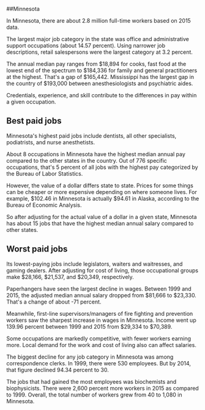 

##Minnesota

In Minnesota, there are about 2.8 million full-time workers based on 2015 data.

The largest major job category in the state was <span class='occ_title_em state'>office and administrative support occupations</span> (about 14.57 percent). Using narrower job descriptions, <span class='occ_title_em state'>retail salespersons</span> were the largest category at 3.2 percent.
               
The annual median pay ranges from $18,894 for <span class='occ_title_em state'>cooks, fast food</span> at the lowest end of the spectrum to  $184,336 for <span class='occ_title_em state'>family and general practitioners</span> at the highest. That's a gap of $165,442. Mississippi has the largest gap in the country of $193,000 between <span class='occ_title_em state'>anesthesiologists and psychiatric aides</span>.
          
Credentials, experience, and skill contribute to the differences in pay within a given occupation.

## Best paid jobs
Minnesota's highest paid jobs include <span class='occ_title_em state'>dentists, all other specialists, podiatrists</span>, and <span class='occ_title_em state'>nurse anesthetists</span>.
               
About 8 occupations in Minnesota have the highest median annual pay compared to the other states in the country. Out of 776 specific occupations, that's 5 percent of all jobs with the highest pay categorized by the Bureau of Labor Statistics.
               
However, the value of a dollar differs state to state. Prices for some things can be cheaper or more expensive depending on where someone lives. For example, $102.46 in Minnesota is actually $94.61 in Alaska, according to the Bureau of Economic Analysis.
               
So after adjusting for the actual value of a dollar in a given state, Minnesota has about 15 jobs that have the highest median annual salary compared to other states.
               
## Worst paid jobs

Its lowest-paying jobs include <span class='occ_title_em state'>legislators</span>, <span class='occ_title_em state'>waiters and waitresses</span>, and <span class='occ_title_em state'>gaming dealers</span>. After adjusting for cost of living, those occupational groups make $28,166,  $21,537, and  $20,349, respectively.
               
<span class='occ_title_em state'>Paperhangers</span> have seen the largest decline in wages. Between 1999 and 2015, the adjusted median annual salary dropped from $81,666 to $23,330. That's a change of about -71 percent.
               
Meanwhile, <span class='occ_title_em state'>first-line supervisors/managers of fire fighting and prevention workers</span> saw the sharpest increase in wages in Minnesota. Income went up 139.96 percent between 1999 and 2015 from $29,334 to $70,389.

Some occupations are markedly competitive, with fewer workers earning more. Local demand for the work and cost of living also can affect salaries.

            
The biggest decline for any job category in Minnesota was among <span class='occ_title_em state'>correspondence clerks</span>. In 1999, there were 530 employees. But by 2014, that figure declined 94.34 percent to 30. 
               
The jobs that had gained the most employees was biochemists and biophysicists. There were 2,600 percent more workers in 2015 as compared to 1999. Overall, the total number of workers grew from 40 to 1,080 in Minnesota.
